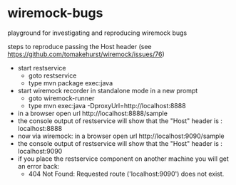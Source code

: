 wiremock-bugs
=============

playground for investigating and reproducing wiremock bugs

steps to reproduce passing the Host header (see https://github.com/tomakehurst/wiremock/issues/76)

- start restservice
	+ goto restservice
	+ type mvn package exec:java
- start wiremock recorder in standalone mode in a new prompt
	+ goto wiremock-runner
	+ type mvn exec:java -DproxyUrl=http://localhost:8888
- in a browser open url http://localhost:8888/sample
- the console output of restservice will show that the "Host" header is : localhost:8888
- now via wiremock: in a browser open url http://localhost:9090/sample
- the console output of restservice will show that the "Host" header is : localhost:9090
- if you place the restservice component on another machine you will get an error back:
	+ 404 Not Found: Requested route ('localhost:9090') does not exist.